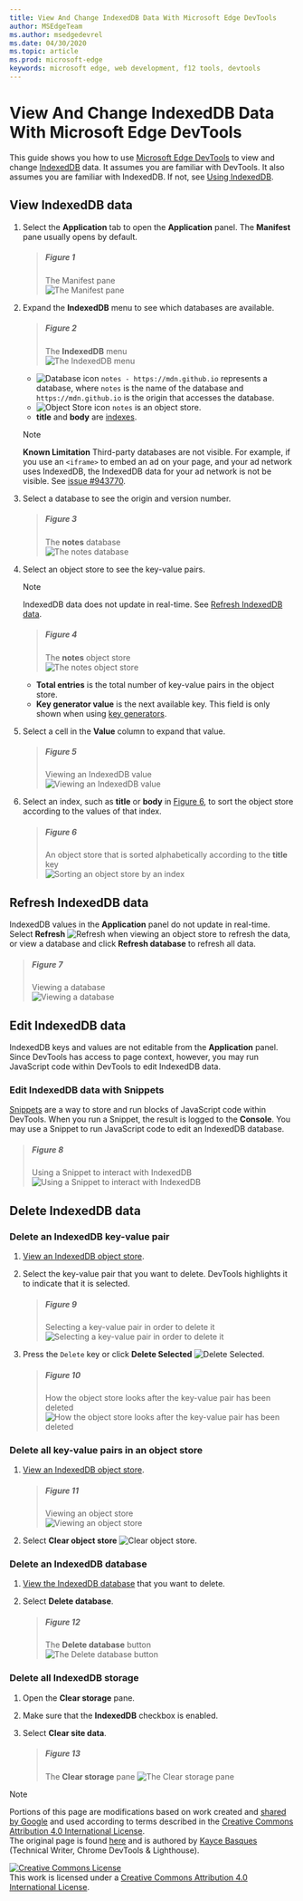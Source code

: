 ```yaml
---
title: View And Change IndexedDB Data With Microsoft Edge DevTools
author: MSEdgeTeam
ms.author: msedgedevrel
ms.date: 04/30/2020
ms.topic: article
ms.prod: microsoft-edge
keywords: microsoft edge, web development, f12 tools, devtools
---
```

<!-- Copyright Kayce Basques 

   Licensed under the Apache License, Version 2.0 (the "License");
   you may not use this file except in compliance with the License.
   You may obtain a copy of the License at

       https://www.apache.org/licenses/LICENSE-2.0

   Unless required by applicable law or agreed to in writing, software
   distributed under the License is distributed on an "AS IS" BASIS,
   WITHOUT WARRANTIES OR CONDITIONS OF ANY KIND, either express or implied.
   See the License for the specific language governing permissions and
   limitations under the License.  -->  

# View And Change IndexedDB Data With Microsoft Edge DevTools   

This guide shows you how to use [Microsoft Edge DevTools][MicrosoftEdgeDevTools] to view and change [IndexedDB][MDNIndexedDBAPI] data.  It assumes you are familiar with DevTools.  It also assumes you are familiar with IndexedDB.  If not, see [Using IndexedDB][MDNUsingIndexedDB].  

## View IndexedDB data   

1.  Select the **Application** tab to open the **Application** panel.  The **Manifest** pane usually opens by default.  
    
    > ##### Figure 1  
    > The Manifest pane  
    > ![The Manifest pane][ImageManifest]  

1.  Expand the **IndexedDB** menu to see which databases are available.  
    
    > ##### Figure 2  
    > The **IndexedDB** menu  
    > ![The IndexedDB menu][ImageIndexedDBMenu]  
    
    *   ![Database icon][ImageDatabaseIcon] `notes - https://mdn.github.io` represents a database, where `notes` is the name of the database and `https://mdn.github.io` is the origin that accesses the database.  
    *   ![Object Store icon][ImageObjectStoreIcon] `notes` is an object store.  
    *   **title** and **body** are [indexes][MDNUsingIndexedDBUsingIndex].  
    
    > [!NOTE]
    > **Known Limitation**  Third-party databases are not visible.  For example, if you use an `<iframe>` to embed an ad on your page, and your ad network uses IndexedDB, the IndexedDB data for your ad network is not be visible.  See [issue #943770][ChromiumIssue943770].  
    
1.  Select a database to see the origin and version number.  
    
    > ##### Figure 3  
    > The **notes** database  
    > ![The notes database][ImageIndexedDBDatabase]  
    
1.  Select an object store to see the key-value pairs.  
    
    > [!NOTE]
    > IndexedDB data does not update in real-time.  See [Refresh IndexedDB data](#refresh-indexeddb-data).  
    
    > ##### Figure 4  
    > The **notes** object store  
    > ![The notes object store][ImageIndexedDBObjectStore]  

    *   **Total entries** is the total number of key-value pairs in the object store.  
    *   **Key generator value** is the next available key.  This field is only shown when using [key generators][MDNBasicConceptsKeyGenerator].  

1.  Select a cell in the **Value** column to expand that value.  
    
    > ##### Figure 5  
    > Viewing an IndexedDB value  
    > ![Viewing an IndexedDB value][ImageIndexedBDValue]  
    
1.  Select an index, such as **title** or **body** in [Figure 6](#figure-6), to sort the object store according to the values of that index.  
   
    > ##### Figure 6  
    > An object store that is sorted alphabetically according to the **title** key  
    > ![Sorting an object store by an index][ImageIndexedDBIndex]  

## Refresh IndexedDB data   

IndexedDB values in the **Application** panel do not update in real-time.  Select **Refresh** ![Refresh][ImageReloadIcon] when viewing an object store to refresh the data, or view a database and click **Refresh database** to refresh all data.  

> ##### Figure 7  
> Viewing a database  
> ![Viewing a database][ImageIndexedDBDatabase2]  

## Edit IndexedDB data   

IndexedDB keys and values are not editable from the **Application** panel.  Since DevTools has access to page context, however, you may run JavaScript code within DevTools to edit IndexedDB data.  

### Edit IndexedDB data with Snippets   

[Snippets][DevtoolsJavascriptSnippets] are a way to store and run blocks of JavaScript code within DevTools.  When you run a Snippet, the result is logged to the **Console**.  You may use a Snippet to run JavaScript code to edit an IndexedDB database.  

> ##### Figure 8  
> Using a Snippet to interact with IndexedDB  
> ![Using a Snippet to interact with IndexedDB][ImageIndexedDBSnippet]  

## Delete IndexedDB data   

### Delete an IndexedDB key-value pair   

1.  [View an IndexedDB object store](#view-indexeddb-data).  
1.  Select the key-value pair that you want to delete.  DevTools highlights it to indicate that it is selected.  
    
    > ##### Figure 9  
    > Selecting a key-value pair in order to delete it  
    > ![Selecting a key-value pair in order to delete it][ImageIndexedDBKeyValuePair]  

1.  Press the `Delete` key or click **Delete Selected** ![Delete Selected][ImageDeleteIcon].  
    
    > ##### Figure 10  
    > How the object store looks after the key-value pair has been deleted  
    > ![How the object store looks after the key-value pair has been deleted][ImageIndexedDBKeyValuePairDeleted]  

### Delete all key-value pairs in an object store   

1.  [View an IndexedDB object store](#view-indexeddb-data).  
    
    > ##### Figure 11  
    > Viewing an object store  
    > ![Viewing an object store][ImageIndexedDBObjectStore]  

1.  Select **Clear object store** ![Clear object store][ImageClearIcon].  

### Delete an IndexedDB database   

1.  [View the IndexedDB database](#view-indexeddb-data) that you want to delete.  
1.  Select **Delete database**.  
    
    > ##### Figure 12  
    > The **Delete database** button  
    > ![The Delete database button][ImageIndexedDBDatabase]  

### Delete all IndexedDB storage   

1.  Open the **Clear storage** pane.  

1.  Make sure that the **IndexedDB** checkbox is enabled.  

1.  Select **Clear site data**.  
    
    > ##### Figure 13  
    > The **Clear storage** pane
    > ![The Clear storage pane][ImageIndexedDBClearStorage]  

<!-- image links -->  

[ImageClearIcon]: /microsoft-edge/devtools-guide-chromium/media/clear-icon.msft.png  
[ImageDatabaseIcon]: /microsoft-edge/devtools-guide-chromium/media/database-icon.msft.png  
[ImageDeleteIcon]: /microsoft-edge/devtools-guide-chromium/media/delete-icon.msft.png  
[ImageObjectStoreIcon]: /microsoft-edge/devtools-guide-chromium/media/object-store-icon.msft.png  
[ImageReloadIcon]: /microsoft-edge/devtools-guide-chromium/media/reload-icon.msft.png  

[ImageManifest]: /microsoft-edge/devtools-guide-chromium/media/storage-application-manifest-empty.msft.png "Figure 1: The Manifest pane"  
[ImageIndexedDBMenu]: /microsoft-edge/devtools-guide-chromium/media/storage-application-storage-indexeddb.msft.png "Figure 2: The IndexedDB menu"  
[ImageIndexedDBDatabase]: /microsoft-edge/devtools-guide-chromium/media/storage-application-storage-indexeddb-notes_db.msft.png "Figure 3: The notes_db database"  
[ImageIndexedDBObjectStore]: /microsoft-edge/devtools-guide-chromium/media/storage-application-storage-indexeddb-notes_db-notes_os.msft.png "Figure 4: The notes_os object store"  
[ImageIndexedBDValue]: /microsoft-edge/devtools-guide-chromium/media/storage-application-storage-indexeddb-notes_db-notes_os-edge-chromium.msft.png "Figure 5: Viewing an IndexedDB value"  
[ImageIndexedDBIndex]: /microsoft-edge/devtools-guide-chromium/media/storage-application-storage-indexeddb-notes_db-notes_os-title.msft.png "Figure 6: Sorting an object store by an index"  
[ImageIndexedDBDatabase2]: /microsoft-edge/devtools-guide-chromium/media/storage-application-storage-indexeddb-notes_db-notes_os-refresh-database.msft.png "Figure 7: Viewing a database"  
[ImageIndexedDBSnippet]: /microsoft-edge/devtools-guide-chromium/media/storage-sources-snippets-indexeddb-output.msft.png "Figure 8: Using a Snippet to interact with IndexedDB"  
[ImageIndexedDBKeyValuePair]: /microsoft-edge/devtools-guide-chromium/media/storage-application-storage-indexeddb-notes_db-notes_os2.msft.png "Figure 9: Selecting a key-value pair in order to delete it"  
[ImageIndexedDBKeyValuePairDeleted]: /microsoft-edge/devtools-guide-chromium/media/storage-application-storage-indexeddb-notes_db-notes_os-delete-selected.msft.png "Figure 10: How the object store looks after the key-value pair has been deleted"  
[ImageIndexedDBObjectStore]: /microsoft-edge/devtools-guide-chromium/media/storage-application-storage-indexeddb-notes_db-notes_os-clear-object-store.msft.png "Figure 11: Viewing an object store"  
[ImageIndexedDBDatabase]: /microsoft-edge/devtools-guide-chromium/media/storage-application-storage-indexeddb-notes_db-delete-database.msft.png "Figure 12: The Delete database button"  
[ImageIndexedDBClearStorage]: /microsoft-edge/devtools-guide-chromium/media/storage-application-clear-storage-indexeddb-clear-site-data.msft.png "Figure 13: The Clear storage pane"  

<!-- links -->  

[MicrosoftEdgeDevTools]: /microsoft-edge/devtools-guide-chromium "Microsoft Edge (Chromium) Developer Tools"  
[DevtoolsJavascriptSnippets]: /microsoft-edge/devtools-guide-chromium/javascript/snippets "Run Snippets Of JavaScript On Any Page With Microsoft Edge DevTools"  

[ChromiumIssue943770]: https://crbug.com/943770 "943770 - DevTools: Show iframe IndexedDB databases - chromium - Monorail"  

[MDNBasicConceptsKeyGenerator]: https://developer.mozilla.org/docs/Web/API/IndexedDB_API/Basic_Concepts_Behind_IndexedDB#gloss_keygenerator "Key Generator - Basic Concepts | MDN"  
[MDNIndexedDBAPI]: https://developer.mozilla.org/docs/Web/API/IndexedDB_API "IndexedDB API | MDN"  
[MDNUsingIndexedDB]: https://developer.mozilla.org/docs/Web/API/IndexedDB_API/Using_IndexedDB "Using IndexedDB | MDN"  
[MDNUsingIndexedDBUsingIndex]: https://developer.mozilla.org/docs/Web/API/IndexedDB_API/Using_IndexedDB#Using_an_index "Using an index - Using IndexedDB | MDN"  

> [!NOTE]
> Portions of this page are modifications based on work created and [shared by Google][GoogleSitePolicies] and used according to terms described in the [Creative Commons Attribution 4.0 International License][CCA4IL].  
> The original page is found [here](https://developers.google.com/web/tools/chrome-devtools/storage/indexeddb) and is authored by [Kayce Basques][KayceBasques] \(Technical Writer, Chrome DevTools \& Lighthouse\).  

[![Creative Commons License][CCby4Image]][CCA4IL]  
This work is licensed under a [Creative Commons Attribution 4.0 International License][CCA4IL].  

[CCA4IL]: https://creativecommons.org/licenses/by/4.0  
[CCby4Image]: https://i.creativecommons.org/l/by/4.0/88x31.png  
[GoogleSitePolicies]: https://developers.google.com/terms/site-policies  
[KayceBasques]: https://developers.google.com/web/resources/contributors/kaycebasques  
